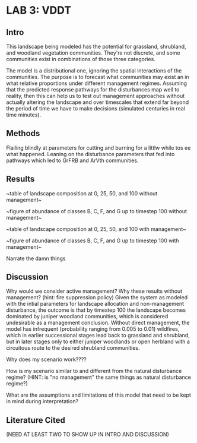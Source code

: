 # LAB 3: VDDT
## Intro
This landscape being modeled has the potential for grassland, shrubland, and woodland vegetation communities. They're not discrete, and some communities exist in combinations of those three categories.

The model is a distributional one, ignoring the spatial interactions of the communities. The purpose is to forecast what communities may exist an in what relative proportions under different management regimes. Assuming that the predicted response pathways for the disturbances map well to reality, then this can help us to test out management approaches without actually altering the landscape and over timescales that extend far beyond the period of time we have to make decisions (simulated centuries in real time minutes).

## Methods
Flailing blindly at parameters for cutting and burning for a littlw while tos ee what happened. Leaning on the disturbance parameters that fed into pathways which led to GrFRB and ArVth communities.

## Results
~table of landscape composition at 0, 25, 50, and 100 without management~

~figure of abundance of classes B, C, F, and G up to timestep 100 without management~

~table of landscape composition at 0, 25, 50, and 100 with management~

~figure of abundance of classes B, C, F, and G up to timestep 100 with management~

Narrate the damn things

## Discussion
Why would we consider active management? Why these results without management? (hint: fire suppression policy)
Given the system as modeled with the intial parameters for landscape allocation and non-management disturbance, the outcome is that by timestep 100 the landscape becomes dominated by juniper woodland communities, which is considered undesirable as a management conclusion. Without direct management, the model has infrequent (probability ranging from 0.005 to 0.01) wildfires, which in earlier successional stages lead back to grassland and shrubland, but in later stages only to either juniper woodlands or open herbland with a circuitous route to the desired shrubland communities.

Why does my scenario work????

How is my scenario similar to and different from the natural disturbance regime? (HINT: is "no management" the same things as natural disturbance regime?)

What are the assumptions and limitations of this model that need to be kept in mind during interpretation?
## Literature Cited
(NEED AT LEAST TWO TO SHOW UP IN INTRO AND DISCUSSION)